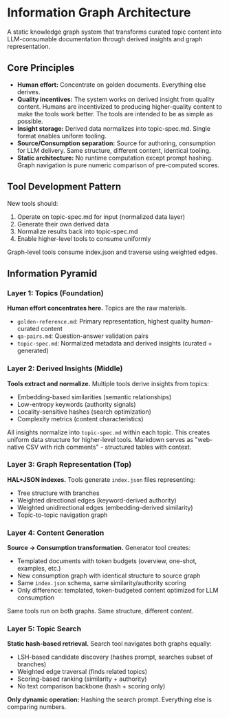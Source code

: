 # Information Graph Architecture

A static knowledge graph system that transforms curated topic content into LLM-consumable documentation through derived insights and graph representation.

## Core Principles

- **Human effort:** Concentrate on golden documents. Everything else derives.
- **Quality incentives:** The system works on derived insight from quality content. Humans are incentivized to producing higher-quality content to make the tools work better. The tools are intended to be as simple as possible.
- **Insight storage:** Derived data normalizes into topic-spec.md. Single format enables uniform tooling.
- **Source/Consumption separation:** Source for authoring, consumption for LLM delivery. Same structure, different content, identical tooling.
- **Static architecture:** No runtime computation except prompt hashing. Graph navigation is pure numeric comparison of pre-computed scores.

## Tool Development Pattern

New tools should:

1. Operate on topic-spec.md for input (normalized data layer)
2. Generate their own derived data
3. Normalize results back into topic-spec.md
4. Enable higher-level tools to consume uniformly

Graph-level tools consume index.json and traverse using weighted edges.

## Information Pyramid

### Layer 1: Topics (Foundation)

**Human effort concentrates here.** Topics are the raw materials.

- `golden-reference.md`: Primary representation, highest quality human-curated content
- `qa-pairs.md`: Question-answer validation pairs
- `topic-spec.md`: Normalized metadata and derived insights (curated + generated)

### Layer 2: Derived Insights (Middle)

**Tools extract and normalize.** Multiple tools derive insights from topics:

- Embedding-based similarities (semantic relationships)
- Low-entropy keywords (authority signals)
- Locality-sensitive hashes (search optimization)
- Complexity metrics (content characteristics)

All insights normalize into `topic-spec.md` within each topic. This creates uniform data structure for higher-level tools. Markdown serves as "web-native CSV with rich comments" - structured tables with context.

### Layer 3: Graph Representation (Top)

**HAL+JSON indexes.** Tools generate `index.json` files representing:

- Tree structure with branches
- Weighted directional edges (keyword-derived authority)
- Weighted unidirectional edges (embedding-derived similarity)
- Topic-to-topic navigation graph

### Layer 4: Content Generation

**Source → Consumption transformation.** Generator tool creates:

- Templated documents with token budgets (overview, one-shot, examples, etc.)
- New consumption graph with identical structure to source graph
- Same `index.json` schema, same similarity/authority scoring
- Only difference: templated, token-budgeted content optimized for LLM consumption

Same tools run on both graphs. Same structure, different content.

### Layer 5: Topic Search

**Static hash-based retrieval.** Search tool navigates both graphs equally:

- LSH-based candidate discovery (hashes prompt, searches subset of branches)
- Weighted edge traversal (finds related topics)
- Scoring-based ranking (similarity + authority)
- No text comparison backbone (hash + scoring only)

**Only dynamic operation:** Hashing the search prompt. Everything else is comparing numbers.

